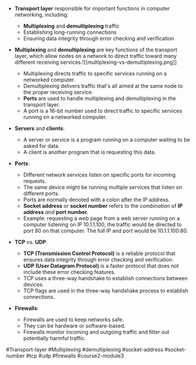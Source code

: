 -   **Transport layer** responsible for important functions in computer networking, including:
    
    -   **Multiplexing** and **demultiplexing** traffic
    -   Establishing long-running connections
    -   Ensuring data integrity through error checking and verification
    
-   **Multiplexing** and **demultiplexing** are key functions of the transport layer, which allow nodes on a network to direct traffic toward many different receiving services.![[multiplexing-vs-demultiplexing.png]]
    
    -   Multiplexing directs traffic to specific services running on a networked computer.
    -   Demultiplexing delivers traffic that's all aimed at the same node to the proper receiving service.
    -   **Ports** are used to handle multiplexing and demultiplexing in the transport layer.
    -   A port is a 16-bit number used to direct traffic to specific services running on a networked computer.
-   **Servers** and **clients**:
    
    -   A server or service is a program running on a computer waiting to be asked for data.
    -   A client is another program that is requesting this data.
-   **Ports**:
    
    -   Different network services listen on specific ports for incoming requests.
    -   The same device might be running multiple services that listen on different ports.
    -   Ports are normally denoted with a colon after the IP address.
    -   **Socket address** or **socket number** refers to the *combination* of **IP address** *and* **port number.**
    -   Example: requesting a web page from a web server running on a computer listening on IP 10.1.1.100, the traffic would be directed to port 80 on that computer. The full IP and port would be 10.1.1.100:80.
-   **TCP** vs. **UDP**:
    
    -   **TCP (Transmission Control Protocol)** is a reliable protocol that ensures data integrity through error checking and verification.
    -   **UDP (User Datagram Protocol)** is a faster protocol that does not include these error checking features.
    -   TCP uses a three-way handshake to establish connections between devices.
    -   TCP flags are used in the three-way handshake process to establish connections.
-   **Firewalls**:
    
    -   Firewalls are used to keep networks safe.
    -   They can be hardware or software-based.
    -   Firewalls monitor incoming and outgoing traffic and filter out potentially harmful traffic.

#Transport-layer #Multiplexing #demultiplexing #socket-address #socket-number #tcp #udp #firewalls #course2-module3 